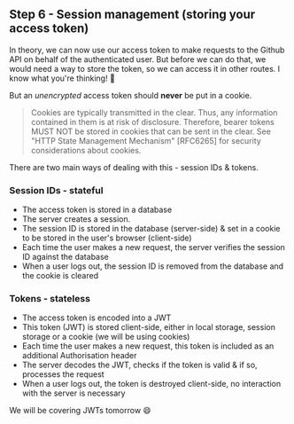 ## Step 6 - Session management (storing your access token)

In theory, we can now use our access token to make requests to the Github API on behalf of the authenticated user. But before we can do that, we would need a way to store the token, so we can access it in other routes. I know what you're thinking! :cookie:

But an _unencrypted_ access token should **never** be put in a cookie.
> Cookies are typically transmitted in the clear.  Thus, any
   information contained in them is at risk of disclosure.  Therefore,
   bearer tokens MUST NOT be stored in cookies that can be sent in the
   clear.  See "HTTP State Management Mechanism" [RFC6265] for security
   considerations about cookies.

There are two main ways of dealing with this - session IDs & tokens.
### Session IDs - stateful
+ The access token is stored in a database
+ The server creates a session.
+ The session ID is stored in the database (server-side) & set in a cookie to be stored in the user's browser (client-side)
+ Each time the user makes a new request, the server verifies the session ID against the database
+ When a user logs out, the session ID is removed from the database and the cookie is cleared

### Tokens - stateless
+ The access token is encoded into a JWT
+ This token (JWT) is stored client-side, either in local storage, session storage or a cookie (we will be using cookies)
+ Each time the user makes a new request, this token is included as an additional Authorisation header
+ The server decodes the JWT, checks if the token is valid & if so, processes the request
+ When a user logs out, the token is destroyed client-side, no interaction with the server is necessary

We will be covering JWTs tomorrow :smile:
